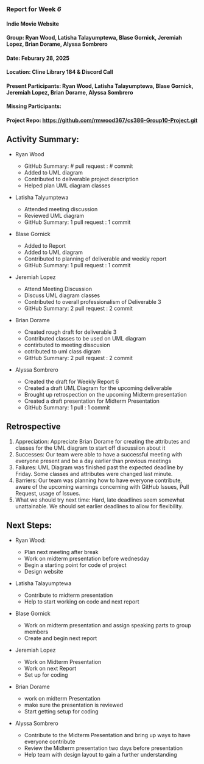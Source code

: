### Report for Week *6*

#### Indie Movie Website
#### Group: Ryan Wood, Latisha Talayumptewa, Blase Gornick, Jeremiah Lopez, Brian Dorame, Alyssa Sombrero
#### Date: Feburary 28, 2025
#### Location: Cline Library 184 & Discord Call
#### Present Participants: Ryan Wood, Latisha Talayumptewa, Blase Gornick, Jeremiah Lopez, Brian Dorame, Alyssa Sombrero
#### Missing Participants: 
#### Project Repo: https://github.com/rmwood367/cs386-Group10-Project.git

## Activity Summary:
* Ryan Wood
    - GitHub Summary: # pull request : # commit
    - Added to UML diagram
    - Contributed to deliverable project description
    - Helped plan UML diagram classes

* Latisha Talyumptewa
    - Attended meeting discussion
    - Reviewed UML diagram
    - GitHub Summary: 1 pull request : 1 commit

* Blase Gornick
    - Added to Report
    - Added to UML diagram
    - Contributed to planning of deliverable and weekly report
    - GitHub Summary: 1 pull request : 1 commit

* Jeremiah Lopez
    -  Attend Meeting Discussion
    -  Discuss UML diagram classes
    -  Contributed to overall professionalism of Deliverable 3
    -  GitHub Summary: 2 pull request : 2 commit

* Brian Dorame
    * Created rough draft for deliverable 3
    * Contributed classes to be used on UML diagram
    * contirbuted to meeting disscusion
    * cotributed to uml class digram
    - GitHub Summary: 2 pull request : 2 commit
    

* Alyssa Sombrero
    * Created the draft for Weekly Report 6
    * Created a draft UML Diagram for the upcoming deliverable
    * Brought up retrospection on the upcoming Midterm presentation
    * Created a draft presentation for Midterm Presentation
    - GitHub Summary: 1 pull : 1 commit

## Retrospective
1. Appreciation: Appreciate Brian Dorame for creating the attributes and classes for the UML diagram to start off discussiion about it
2. Successes: Our team were able to have a successful meeting with everyone present and be a day earlier than previous meetings
3. Failures: UML Diagram was finished past the expected deadline by Friday. Some classes and attributes were changed last minute.
4. Barriers: Our team was planning how to have everyone contribute, aware of the upcoming warnings concerning with GitHub Issues, Pull Request, usage of Issues.
5. What we should try next time: Hard, late deadlines seem somewhat unattainable. We should set earlier deadlines to allow for flexibility.

## Next Steps:
* Ryan Wood:
    - Plan next meeting after break
    - Work on midterm presentation before wednesday
    - Begin a starting point for code of project
    - Design website

* Latisha Talayumptewa
    - Contribute to midterm presentation
    - Help to start working on code and next report

* Blase Gornick
    - Work on midterm presentation and assign speaking parts to group members
    - Create and begin next report

* Jeremiah Lopez
    - Work on Midterm Presentation
    - Work on next Report
    - Set up for coding

* Brian Dorame
    - work on midterm Presentation
    - make sure the presentation is reviewed
    - Start getting setup for coding

* Alyssa Sombrero
    - Contribute to the Midterm Presentation and bring up ways to have everyone contribute
    - Review the Midterm presentation two days before presentation
    - Help team with design layout to gain a further understanding
